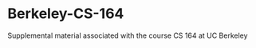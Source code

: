 Berkeley-CS-164
===============

Supplemental material associated with the course CS 164 at UC Berkeley